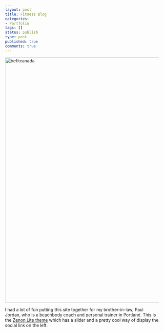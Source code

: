 ```yaml
---
layout: post
title: Fitness Blog
categories:
- Portfolio
tags: []
status: publish
type: post
published: true
comments: true
---
```


<a href="http://www.adamwadeharris.com/assets/uploads/2013/02/befitcanada.png"><img class="aligncenter size-full wp-image-251" alt="befitcanada" src="{{site.url}}/assets/uploads/2013/02/befitcanada.png" width="1280" height="800" /></a>

I had a lot of fun putting this site together for my brother-in-law, Paul Jordan, who is a beachbody coach and personal trainer in Portland. This is the <a href="http://www.towfiqi.com/zenon-lite-free-wordpress-theme.html" target="_blank">Zenon Lite theme</a> which has a slider and a pretty cool way of display the social link on the left.
